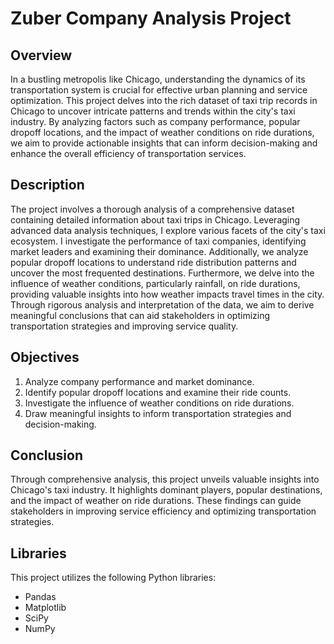 # Zuber Company Analysis Project

## Overview
In a bustling metropolis like Chicago, understanding the dynamics of its transportation system is crucial for effective urban planning and service optimization. This project delves into the rich dataset of taxi trip records in Chicago to uncover intricate patterns and trends within the city's taxi industry. By analyzing factors such as company performance, popular dropoff locations, and the impact of weather conditions on ride durations, we aim to provide actionable insights that can inform decision-making and enhance the overall efficiency of transportation services.


## Description
The project involves a thorough analysis of a comprehensive dataset containing detailed information about taxi trips in Chicago. Leveraging advanced data analysis techniques, I explore various facets of the city's taxi ecosystem. I investigate the performance of taxi companies, identifying market leaders and examining their dominance. Additionally, we analyze popular dropoff locations to understand ride distribution patterns and uncover the most frequented destinations. Furthermore, we delve into the influence of weather conditions, particularly rainfall, on ride durations, providing valuable insights into how weather impacts travel times in the city. Through rigorous analysis and interpretation of the data, we aim to derive meaningful conclusions that can aid stakeholders in optimizing transportation strategies and improving service quality.

## Objectives
1. Analyze company performance and market dominance.
2. Identify popular dropoff locations and examine their ride counts.
3. Investigate the influence of weather conditions on ride durations.
4. Draw meaningful insights to inform transportation strategies and decision-making.

## Conclusion
Through comprehensive analysis, this project unveils valuable insights into Chicago's taxi industry. It highlights dominant players, popular destinations, and the impact of weather on ride durations. These findings can guide stakeholders in improving service efficiency and optimizing transportation strategies.

## Libraries
This project utilizes the following Python libraries:
- Pandas
- Matplotlib
- SciPy
- NumPy